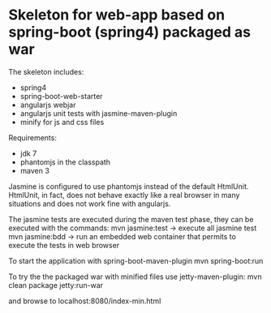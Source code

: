 Skeleton for web-app based on spring-boot (spring4) packaged as war
===================================================================

The skeleton includes:
- spring4
- spring-boot-web-starter
- angularjs webjar
- angularjs unit tests with jasmine-maven-plugin
- minify for js and css files

Requirements:
- jdk 7
- phantomjs in the classpath
- maven 3

Jasmine is configured to use phantomjs instead of the default HtmlUnit. HtmlUnit, in fact, does not behave exactly like a real browser in many situations and does not work fine with angularjs.

The jasmine tests are executed during the maven test phase, they can be executed with the commands:
mvn jasmine:test -> execute all jasmine test
mvn jasmine:bdd -> run an embedded web container that permits to execute the tests in web browser

To start the application with spring-boot-maven-plugin
mvn spring-boot:run

To try the the packaged war with minified files use jetty-maven-plugin:
mvn clean package jetty:run-war

and browse to localhost:8080/index-min.html
